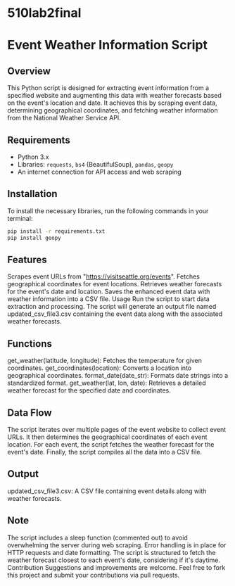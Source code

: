 # 510lab2final
# Event Weather Information Script

## Overview
This Python script is designed for extracting event information from a specified website and augmenting this data with weather forecasts based on the event's location and date. It achieves this by scraping event data, determining geographical coordinates, and fetching weather information from the National Weather Service API.

## Requirements
- Python 3.x
- Libraries: `requests`, `bs4` (BeautifulSoup), `pandas`, `geopy`
- An internet connection for API access and web scraping

## Installation
To install the necessary libraries, run the following commands in your terminal:

```bash
pip install -r requirements.txt
pip install geopy
```

## Features

Scrapes event URLs from "https://visitseattle.org/events".
Fetches geographical coordinates for event locations.
Retrieves weather forecasts for the event's date and location.
Saves the enhanced event data with weather information into a CSV file.
Usage
Run the script to start data extraction and processing. The script will generate an output file named updated_csv_file3.csv containing the event data along with the associated weather forecasts.

## Functions

get_weather(latitude, longitude): Fetches the temperature for given coordinates.
get_coordinates(location): Converts a location into geographical coordinates.
format_date(date_str): Formats date strings into a standardized format.
get_weather(lat, lon, date): Retrieves a detailed weather forecast for the specified date and coordinates.
## Data Flow
The script iterates over multiple pages of the event website to collect event URLs.
It then determines the geographical coordinates of each event location.
For each event, the script fetches the weather forecast for the event's date.
Finally, the script compiles all the data into a CSV file.
## Output
updated_csv_file3.csv: A CSV file containing event details along with weather forecasts.
## Note
The script includes a sleep function (commented out) to avoid overwhelming the server during web scraping.
Error handling is in place for HTTP requests and date formatting.
The script is structured to fetch the weather forecast closest to each event's date, considering if it's daytime.
Contribution
Suggestions and improvements are welcome. Feel free to fork this project and submit your contributions via pull requests.
